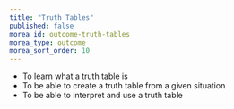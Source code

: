 ```yaml
---
title: "Truth Tables"
published: false
morea_id: outcome-truth-tables
morea_type: outcome
morea_sort_order: 10
---
```


  * To learn what a truth table is
  * To be able to create a truth table from a given situation
  * To be able to interpret and use a truth table
